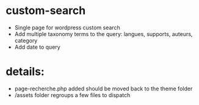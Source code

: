 # custom-search

- Single page for wordpress custom search
- Add multiple taxonomy terms to the query: langues, supports, auteurs, category
- Add date to query


# details: 
- page-recherche.php added should be moved back to the theme folder
- /assets folder regroups a few files to dispatch
